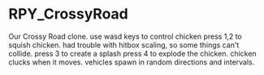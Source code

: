 # RPY_CrossyRoad
Our Crossy Road clone.
use wasd keys to control chicken
press 1,2 to squish chicken. had trouble with hitbox scaling, so some things can't collide.
press 3 to create a splash
press 4 to explode the chicken.
chicken clucks when it moves.
vehicles spawn in random directions and intervals.

